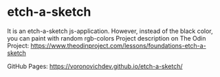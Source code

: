 # etch-a-sketch

It is an etch-a-sketch js-application. However, instead of the black color, you can paint with random rgb-colors
Project description on The Odin Project: https://www.theodinproject.com/lessons/foundations-etch-a-sketch

GitHub Pages:
https://voronovichdev.github.io/etch-a-sketch/
